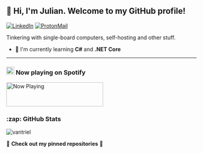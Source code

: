 <h2>👋 Hi, I'm Julian. Welcome to my GitHub profile!</h2>

<a align="center" href="https://www.linkedin.com/in/vantriel"><img src="https://img.shields.io/badge/-vantriel-0077B5?style=flat-square&logo=linkedin&logoColor=white" alt="LinkedIn"></a> <a href="mailto:julian.vantriel@protonmail.com"><img src="https://img.shields.io/badge/-julian.vantriel@protonmail.com-8B89CC?style=flat-square&logo=ProtonMail&logoColor=white" alt="ProtonMail"></a>

Tinkering with single-board computers, self-hosting and other stuff.

- 🌱 I'm currently learning <b>C#</b> and <b>.NET Core</b>

---

<h3><img height="21" width="21" src="https://cdn.jsdelivr.net/npm/simple-icons@v3/icons/spotify.svg" /> <b>Now playing</b> on Spotify<br></h3>
<a href="https://spotify-nowplaying-vantriel.vercel.app/now-playing?open">
    <img src="https://spotify-nowplaying-vantriel.vercel.app/now-playing" width="256" height="64" alt="Now Playing">
</a>

<h3>:zap: GitHub <b>Stats</b></h3>

<img src="https://github-readme-stats.vercel.app/api?username=vantriel&show_icons=true" alt="vantriel" />

:arrow_down_small: <b>Check out my pinned repositories</b> :arrow_down_small:


